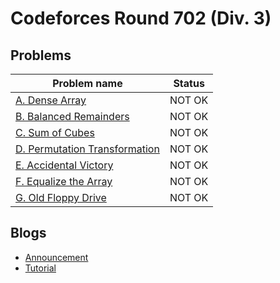 # Codeforces Round 702 (Div. 3)

## Problems

|Problem name|Status|
|------------|---------|
| [A. Dense Array](problems/A._Dense_Array.md)|NOT OK|
| [B. Balanced Remainders](problems/B._Balanced_Remainders.md)|NOT OK|
| [C. Sum of Cubes](problems/C._Sum_of_Cubes.md)|NOT OK|
| [D. Permutation Transformation](problems/D._Permutation_Transformation.md)|NOT OK|
| [E. Accidental Victory](problems/E._Accidental_Victory.md)|NOT OK|
| [F. Equalize the Array](problems/F._Equalize_the_Array.md)|NOT OK|
| [G. Old Floppy Drive ](problems/G._Old_Floppy_Drive_.md)|NOT OK|
## Blogs

- [Announcement](blogs/Announcement.md)
- [Tutorial](blogs/Tutorial.md)
